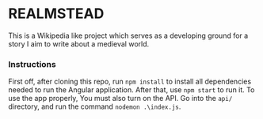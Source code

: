 # REALMSTEAD

This is a Wikipedia like project which serves as a developing ground for a story I aim to write about a medieval world.

### Instructions

First off, after cloning this repo, run `npm install` to install all dependencies needed to run the Angular application. After that, use `npm start` to run it. 
To use the app properly, You must also turn on the API. Go into the `api/` directory, and run the command `nodemon .\index.js`.
